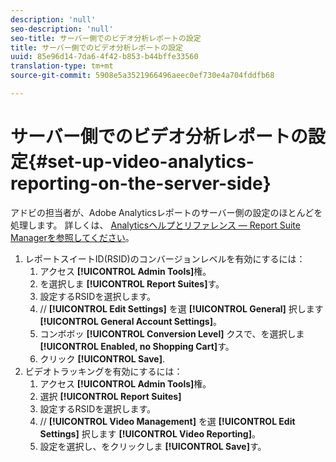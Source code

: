 ```yaml
---
description: 'null'
seo-description: 'null'
seo-title: サーバー側でのビデオ分析レポートの設定
title: サーバー側でのビデオ分析レポートの設定
uuid: 85e96d14-7da6-4f42-b853-b44bffe33560
translation-type: tm+mt
source-git-commit: 5908e5a3521966496aeec0ef730e4a704fddfb68

---
```



# サーバー側でのビデオ分析レポートの設定{#set-up-video-analytics-reporting-on-the-server-side}

アドビの担当者が、Adobe Analyticsレポートのサーバー側の設定のほとんどを処理します。 詳しくは、 [Analyticsヘルプとリファレンス — Report Suite Managerを参照してください](https://microsite.omniture.com/t2/help/en_US/reference/#Report_Suite_Manager)。
1. レポートスイートID(RSID)のコンバージョンレベルを有効にするには：
   1. アクセス **[!UICONTROL Admin Tools]**&#x200B;権。
   1. を選択しま **[!UICONTROL Report Suites]**&#x200B;す。
   1. 設定するRSIDを選択します。
   1. // **[!UICONTROL Edit Settings]** を選 **[!UICONTROL General]** 択します **[!UICONTROL General Account Settings]**。
   1. コンボボッ **[!UICONTROL Conversion Level]** クスで、を選択しま **[!UICONTROL Enabled, no Shopping Cart]**&#x200B;す。
   1. クリック **[!UICONTROL Save]**.
1. ビデオトラッキングを有効にするには：
   1. アクセス **[!UICONTROL Admin Tools]**&#x200B;権。
   1. 選択 **[!UICONTROL Report Suites]**
   1. 設定するRSIDを選択します。
   1. // **[!UICONTROL Video Management]** を選 **[!UICONTROL Edit Settings]** 択します **[!UICONTROL Video Reporting]**。
   1. 設定を選択し、をクリックしま **[!UICONTROL Save]**&#x200B;す。
